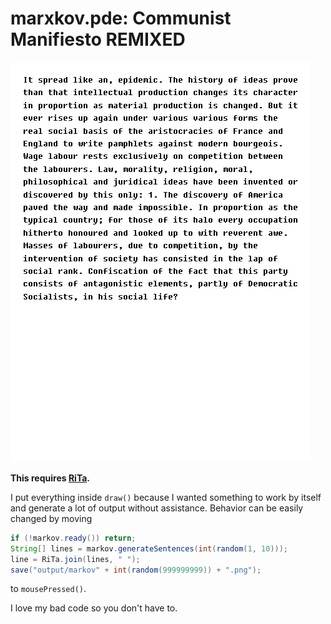 # marxkov.pde: Communist Manifiesto REMIXED

![image](output/markov244546176.png)

**This requires [RiTa](https://rednoise.org/rita/).**

I put everything inside ```draw()``` because I wanted something to work by itself and generate a lot of output without assistance. Behavior can be easily changed by moving

```java
if (!markov.ready()) return;
String[] lines = markov.generateSentences(int(random(1, 10)));
line = RiTa.join(lines, " ");
save("output/markov" + int(random(999999999)) + ".png");
```

to ```mousePressed()```.

I love my bad code so you don't have to.
